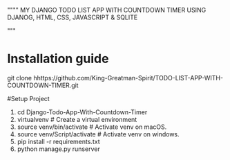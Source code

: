 """"
MY DJANGO TODO LIST APP WITH COUNTDOWN TIMER USING DJANOG, HTML, CSS, JAVASCRIPT & SQLITE

"""



# Installation guide

git clone hhttps://github.com/King-Greatman-Spirit/TODO-LIST-APP-WITH-COUNTDOWN-TIMER.git

#Setup Project
1. cd Django-Todo-App-With-Countdown-Timer
2. virtualvenv # Create a virtual environment
3. source venv/bin/activate # Activate venv on macOS.
4. source venv/Script/activate # Activate venv on windows.
5. pip install -r requirements.txt
7. python manage.py runserver


